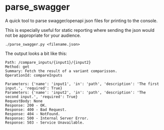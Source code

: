 # parse_swagger

A quick tool to parse swagger/openapi json files for printing to the console.

This is especially useful for static reporting where sending the json would not be appropriate for your audience.

```
./parse_swagger.py <filename.json>
```

The output looks a bit like this:

```
Path: /compare_inputs/{input1}/{input2}
Method: get
Summary: Fetch the result of a variant comparisson.
OperationId: compareInputs

Parameters: {'name': 'input1', 'in': 'path', 'description': 'The first input.', 'required': True}
Parameters: {'name': 'input2', 'in': 'path', 'description': 'The second input.', 'required': True}
RequestBody: None
Response: 200 - OK.
Response: 400 - Bad Request.
Response: 404 - NotFound.
Response: 500 - Internal Server Error.
Response: 503 - Service Unavailable.
```
